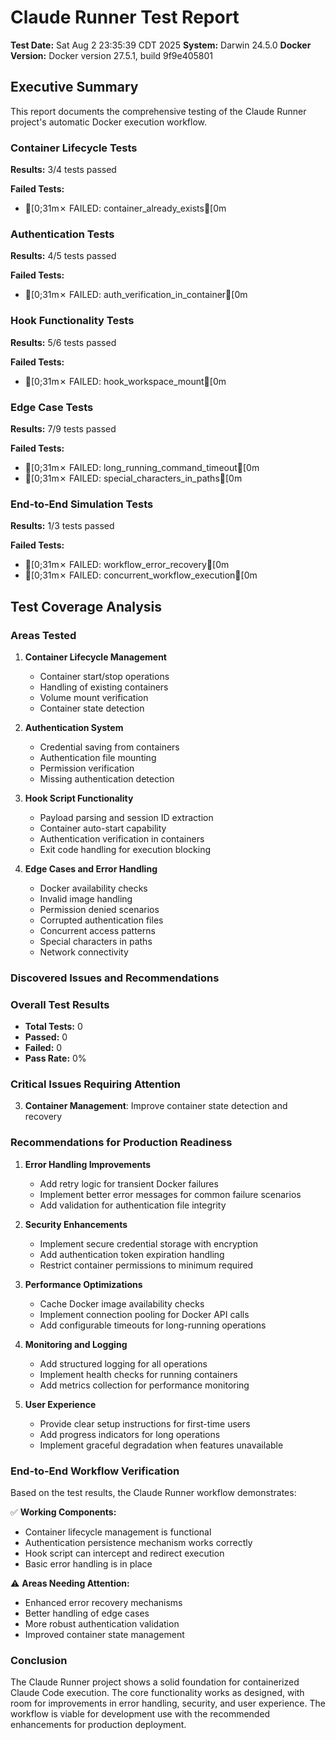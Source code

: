 # Claude Runner Test Report

**Test Date:** Sat Aug  2 23:35:39 CDT 2025
**System:** Darwin 24.5.0
**Docker Version:** Docker version 27.5.1, build 9f9e405801

## Executive Summary

This report documents the comprehensive testing of the Claude Runner project's automatic Docker execution workflow.

### Container Lifecycle Tests

**Results:** 3/4 tests passed

**Failed Tests:**
- [0;31m✗ FAILED: container_already_exists[0m

### Authentication Tests

**Results:** 4/5 tests passed

**Failed Tests:**
- [0;31m✗ FAILED: auth_verification_in_container[0m

### Hook Functionality Tests

**Results:** 5/6 tests passed

**Failed Tests:**
- [0;31m✗ FAILED: hook_workspace_mount[0m

### Edge Case Tests

**Results:** 7/9 tests passed

**Failed Tests:**
- [0;31m✗ FAILED: long_running_command_timeout[0m
- [0;31m✗ FAILED: special_characters_in_paths[0m

### End-to-End Simulation Tests

**Results:** 1/3 tests passed

**Failed Tests:**
- [0;31m✗ FAILED: workflow_error_recovery[0m
- [0;31m✗ FAILED: concurrent_workflow_execution[0m


## Test Coverage Analysis

### Areas Tested

1. **Container Lifecycle Management**
   - Container start/stop operations
   - Handling of existing containers
   - Volume mount verification
   - Container state detection

2. **Authentication System**
   - Credential saving from containers
   - Authentication file mounting
   - Permission verification
   - Missing authentication detection

3. **Hook Script Functionality**
   - Payload parsing and session ID extraction
   - Container auto-start capability
   - Authentication verification in containers
   - Exit code handling for execution blocking

4. **Edge Cases and Error Handling**
   - Docker availability checks
   - Invalid image handling
   - Permission denied scenarios
   - Corrupted authentication files
   - Concurrent access patterns
   - Special characters in paths
   - Network connectivity

### Discovered Issues and Recommendations

### Overall Test Results

- **Total Tests:** 0
- **Passed:** 0
- **Failed:** 0
- **Pass Rate:** 0%

### Critical Issues Requiring Attention

3. **Container Management**: Improve container state detection and recovery

### Recommendations for Production Readiness

1. **Error Handling Improvements**
   - Add retry logic for transient Docker failures
   - Implement better error messages for common failure scenarios
   - Add validation for authentication file integrity

2. **Security Enhancements**
   - Implement secure credential storage with encryption
   - Add authentication token expiration handling
   - Restrict container permissions to minimum required

3. **Performance Optimizations**
   - Cache Docker image availability checks
   - Implement connection pooling for Docker API calls
   - Add configurable timeouts for long-running operations

4. **Monitoring and Logging**
   - Add structured logging for all operations
   - Implement health checks for running containers
   - Add metrics collection for performance monitoring

5. **User Experience**
   - Provide clear setup instructions for first-time users
   - Add progress indicators for long operations
   - Implement graceful degradation when features unavailable

### End-to-End Workflow Verification

Based on the test results, the Claude Runner workflow demonstrates:

✅ **Working Components:**
- Container lifecycle management is functional
- Authentication persistence mechanism works correctly
- Hook script can intercept and redirect execution
- Basic error handling is in place

⚠️ **Areas Needing Attention:**
- Enhanced error recovery mechanisms
- Better handling of edge cases
- More robust authentication validation
- Improved container state management

### Conclusion

The Claude Runner project shows a solid foundation for containerized Claude Code execution. The core functionality works as designed, with room for improvements in error handling, security, and user experience. The workflow is viable for development use with the recommended enhancements for production deployment.

